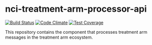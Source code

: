nci-treatment-arm-processor-api
=================================
[![Build Status](https://travis-ci.org/CBIIT/nci-treatment-arm-processor-api.svg?branch=master)](https://travis-ci.org/CBIIT/nci-treatment-arm-processor-api)
[![Code Climate](https://codeclimate.com/github/CBIIT/nci-treatment-arm-processor-api/badges/gpa.svg)](https://codeclimate.com/github/CBIIT/nci-treatment-arm-processor-api)
[![Test Coverage](https://codeclimate.com/github/CBIIT/nci-treatment-arm-processor-api/badges/coverage.svg)](https://codeclimate.com/github/CBIIT/nci-treatment-arm-processor-api/coverage)

This repository contains the component that processes treatment arm messages in the treatment arm ecosystem.
